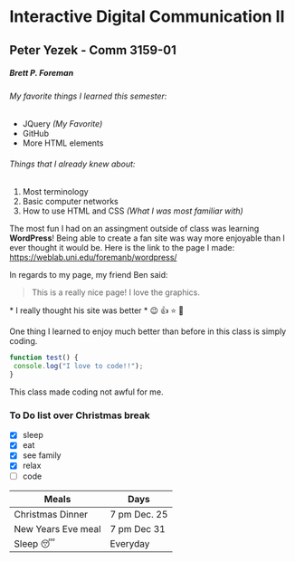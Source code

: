 # Interactive Digital Communication II </h1>

## Peter Yezek - Comm 3159-01 </h2>

##### Brett P. Foreman </h5>

###### My favorite things I learned this semester: </h6>
* JQuery *(My Favorite)*
* GitHub
* More HTML elements
###### Things that I already knew about: </h6>
1. Most terminology
2. Basic computer networks
3. How to use HTML and CSS *(What I was most familiar with)*

  The most fun I had on an assingment outside of class was learning **WordPress**!
Being able to create a fan site was way more enjoyable than I ever thought it would be. Here is the link to the page I made: https://weblab.uni.edu/foremanb/wordpress/

In regards to my page, my friend Ben said:
>This is a really nice page! I love the graphics.

\* I really thought his site was better \* :wink: :+1: :star: :football:

One thing I learned to enjoy much better than before in this class is simply coding.
```javascript
function test() {
 console.log("I love to code!!");
}
```
This class made coding not awful for me.

### To Do list over Christmas break </h3>
- [x] sleep
- [x] eat
- [x] see family
- [x] relax
- [ ] code

Meals | Days
------------ | -------------
Christmas Dinner | 7 pm Dec. 25
New Years Eve meal | 7 pm Dec 31
Sleep :sleeping: | Everyday
